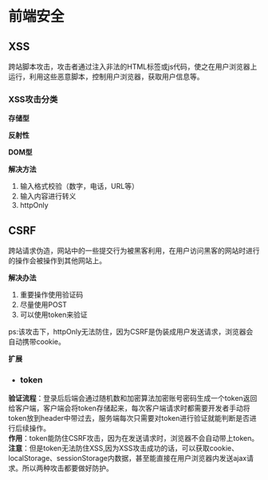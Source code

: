 # 前端安全  

## XSS  
跨站脚本攻击，攻击者通过注入非法的HTML标签或js代码，使之在用户浏览器上运行，利用这些恶意脚本，控制用户浏览器，获取用户信息等。   

### XSS攻击分类  
**存储型**  

**反射性**  

**DOM型**  


**解决方法**  
1. 输入格式校验（数字，电话，URL等）  
2. 输入内容进行转义  
3. httpOnly  


## CSRF  
跨站请求伪造，网站中的一些提交行为被黑客利用，在用户访问黑客的网站时进行的操作会被操作到其他网站上。  
 

**解决办法**  
1. 重要操作使用验证码  
2. 尽量使用POST  
3. 可以使用token来验证  

ps:该攻击下，httpOnly无法防住，因为CSRF是伪装成用户发送请求，浏览器会自动携带cookie。  

**扩展**  
* ### token  
**验证流程**：登录后后端会通过随机数和加密算法加密账号密码生成一个token返回给客户端，客户端会将token存储起来，每次客户端请求时都需要开发者手动将token放到header中带过去，服务端每次只需要对token进行验证就能判断是否进行后续操作。  
**作用**：token能防住CSRF攻击，因为在发送请求时，浏览器不会自动带上token。  
**注意**：但是token无法防住XSS,因为XSS攻击成功的话，可以获取cookie、localStorage、sessionStorage内数据，甚至能直接在用户浏览器内发送ajax请求。所以两种攻击都要做好防护。